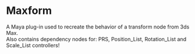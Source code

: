# Maxform
A Maya plug-in used to recreate the behavior of a transform node from 3ds Max.  
Also contains dependency nodes for: PRS, Position_List, Rotation_List and Scale_List controllers!
